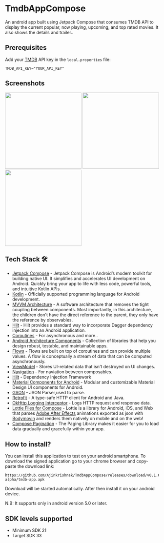 # TmdbAppCompose
An android app built using Jetpack Compose that consumes TMDB API to display the current popular, now playing, upcoming, and top rated movies. It also shows the details and trailer..

## Prerequisites
Add your [TMDB](https://www.themoviedb.org/) API key in the `local.properties` file:
```
TMDB_API_KEY="YOUR_API_KEY"
```
## Screenshots
<img src="https://user-images.githubusercontent.com/48273411/210358426-4d34cf3e-67ba-4bcd-b13e-26b353e26ea4.png" width="250" /> <img src="https://user-images.githubusercontent.com/48273411/210358652-aaf94cfc-9c6d-43de-bf54-be6c2bc05661.png" width="250" /> <img src="https://user-images.githubusercontent.com/48273411/210358837-288db934-7dce-478a-b16d-1677ccc109e0.png" width="250" />

## Tech Stack 🛠
- [Jetpack Compose](https://developer.android.com/jetpack/compose/) - Jetpack Compose is Android’s modern toolkit for building native UI. It simplifies and accelerates UI development on Android. Quickly bring your app to life with less code, powerful tools, and intuitive Kotlin APIs.
- [Kotlin](https://kotlinlang.org/) - Officially supported programming language for Android development.
- [MVVM Architecture](https://developer.android.com/topic/architecture) - A software architecture that removes the tight coupling between components. Most importantly, in this architecture, the children don't have the direct reference to the parent, they only have the reference by observables.
- [Hilt](https://dagger.dev/hilt/) - Hilt provides a standard way to incorporate Dagger dependency injection into an Android application.
- [Coroutines](https://kotlinlang.org/docs/reference/coroutines-overview.html) - For asynchronous and more..
- [Android Architecture Components](https://developer.android.com/topic/libraries/architecture) - Collection of libraries that help you design robust, testable, and maintainable apps.
- [Flows](https://developer.android.com/kotlin/flow) - Flows are built on top of coroutines and can provide multiple values. A flow is conceptually a stream of data that can be computed asynchronously.
- [ViewModel](https://developer.android.com/topic/libraries/architecture/viewmodel) - Stores UI-related data that isn't destroyed on UI changes.
- [Navigation](https://developer.android.com/jetpack/compose/navigation) - For naviation between composables.
- [Hilt](https://dagger.dev/hilt/) - Dependency Injection Framework
- [Material Components for Android](https://github.com/material-components/material-components-android) - Modular and customizable Material Design UI components for Android.
- [GSON](https://github.com/square/gson) - JSON Parser,used to parse.
- [Retrofit](https://github.com/square/retrofit) - A type-safe HTTP client for Android and Java.
- [OkHttp Logging Interceptor](https://github.com/square/okhttp/blob/master/okhttp-logging-interceptor/README.md) - Logs HTTP request and response data.
- [Lottie Files for Compose](https://github.com/airbnb/lottie) - Lottie is a library for Android, iOS, and Web that parses [Adobe After Effects](http://www.adobe.com/products/aftereffects.html) animations exported as json with [Bodymovin](https://github.com/airbnb/lottie-web) and renders them natively on mobile and on the web!
- [Compose Pagination](https://developer.android.com/jetpack/androidx/releases/paging) - The Paging Library makes it easier for you to load data gradually and gracefully within your app.

## How to install?

You can install this application to test on your android smartphone. To download the signed application go to your chrome browser and copy-paste the download link:

```
https://github.com/Ajinkrishnak/TmdbAppCompose/releases/download/v0.1.0-alpha/tmdb-app.apk
```

Download will be started automatically. After then install it on your android device.

N.B: It supports only in android version 5.0 or later.

SDK levels supported
--------------------
- Minimum SDK 21
- Target SDK 33
